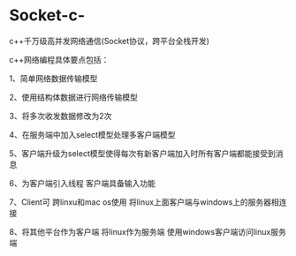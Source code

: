 ﻿# Socket-c-
c++千万级高并发网络通信(Socket协议，跨平台全栈开发)

c++网络编程具体要点包括：

1、简单网络数据传输模型

2、使用结构体数据进行网络传输模型

3、将多次收发数据修改为2次

4、在服务端中加入select模型处理多客户端模型

5、客户端升级为select模型使得每次有新客户端加入时所有客户端都能接受到消息

6、为客户端引入线程 客户端具备输入功能

7、Client可 跨linxu和mac os使用  将linux上面客户端与windows上的服务器相连接

8、将其他平台作为客户端 将linux作为服务端 使用windows客户端访问linux服务端


